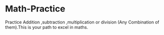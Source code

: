 # Math-Practice
Practice Addition ,subtraction ,multiplication or division (Any Combination of them).This is your path to excel in maths.
